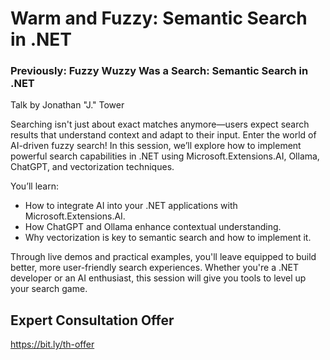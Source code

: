 # Warm and Fuzzy: Semantic Search in .NET
### Previously: Fuzzy Wuzzy Was a Search: Semantic Search in .NET
Talk by Jonathan "J." Tower

Searching isn't just about exact matches anymore—users expect search results that understand context and adapt to their input. Enter the world of AI-driven fuzzy search! In this session, we’ll explore how to implement powerful search capabilities in .NET using Microsoft.Extensions.AI, Ollama, ChatGPT, and vectorization techniques. 

You’ll learn: 
* How to integrate AI into your .NET applications with Microsoft.Extensions.AI. 
* How ChatGPT and Ollama enhance contextual understanding. 
* Why vectorization is key to semantic search and how to implement it.

Through live demos and practical examples, you'll leave equipped to build better, more user-friendly search experiences. Whether you're a .NET developer or an AI enthusiast, this session will give you tools to level up your search game.

## Expert Consultation Offer
https://bit.ly/th-offer
